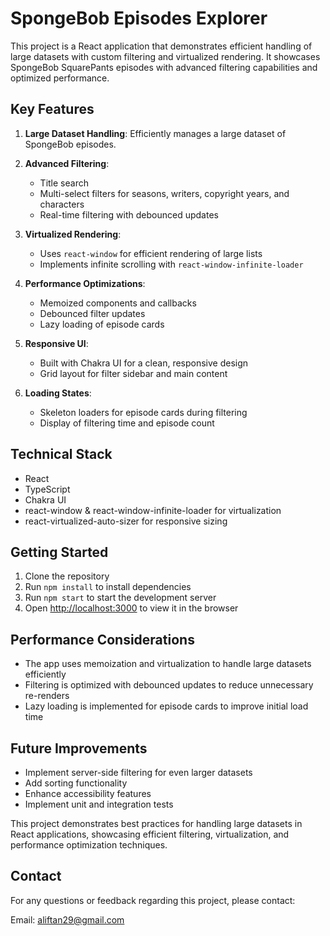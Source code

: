 # SpongeBob Episodes Explorer

This project is a React application that demonstrates efficient handling of large datasets with custom filtering and virtualized rendering. It showcases SpongeBob SquarePants episodes with advanced filtering capabilities and optimized performance.

## Key Features

1. **Large Dataset Handling**: Efficiently manages a large dataset of SpongeBob episodes.

2. **Advanced Filtering**: 
   - Title search
   - Multi-select filters for seasons, writers, copyright years, and characters
   - Real-time filtering with debounced updates

3. **Virtualized Rendering**: 
   - Uses `react-window` for efficient rendering of large lists
   - Implements infinite scrolling with `react-window-infinite-loader`

4. **Performance Optimizations**:
   - Memoized components and callbacks
   - Debounced filter updates
   - Lazy loading of episode cards

5. **Responsive UI**: 
   - Built with Chakra UI for a clean, responsive design
   - Grid layout for filter sidebar and main content

6. **Loading States**: 
   - Skeleton loaders for episode cards during filtering
   - Display of filtering time and episode count

## Technical Stack

- React
- TypeScript
- Chakra UI
- react-window & react-window-infinite-loader for virtualization
- react-virtualized-auto-sizer for responsive sizing

## Getting Started

1. Clone the repository
2. Run `npm install` to install dependencies
3. Run `npm start` to start the development server
4. Open [http://localhost:3000](http://localhost:3000) to view it in the browser

## Performance Considerations

- The app uses memoization and virtualization to handle large datasets efficiently
- Filtering is optimized with debounced updates to reduce unnecessary re-renders
- Lazy loading is implemented for episode cards to improve initial load time

## Future Improvements

- Implement server-side filtering for even larger datasets
- Add sorting functionality
- Enhance accessibility features
- Implement unit and integration tests

This project demonstrates best practices for handling large datasets in React applications, showcasing efficient filtering, virtualization, and performance optimization techniques.

## Contact

For any questions or feedback regarding this project, please contact:

Email: aliftan29@gmail.com
